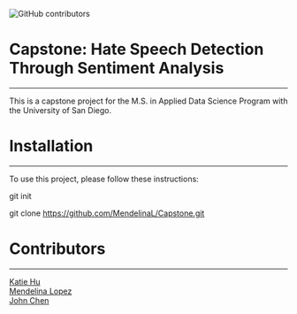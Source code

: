 ![GitHub contributors](https://img.shields.io/github/contributors/MendelinaL/Capstone)

# Capstone: Hate Speech Detection Through Sentiment Analysis
***
This is a capstone project for the M.S. in Applied Data Science Program with the University of San Diego.

# Installation
***
To use this project, please follow these instructions:

git init

git clone https://github.com/MendelinaL/Capstone.git

# Contributors
***
[Katie Hu](https://github.com/katie-hu) <br>
[Mendelina Lopez](https://github.com/MendelinaL) <br>
[John Chen](https://github.com/jjchen-SEA) <br>

